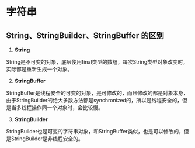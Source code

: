 # 字符串

## String、StringBuilder、StringBuffer 的区别

1. **String**

  String是不可变的对象，底层使用final类型的数组，每次String类型对象改变时，实际都是重新生成一个对象。

2. **StringBuffer**

  StringBuffer是线程安全的可变的对象，是可修改的，而且修改的都是对象本身，由于StringBuilder的绝大多数方法都是synchronized的，所以是线程安全的，但是当多线程操作同一个对象时，会比较慢。

3. **StringBuilder**

  StringBuilder也是可变的字符串对象，和StringBuffer类似，也是可以修改的，但是StringBuilder是非线程安全的。
